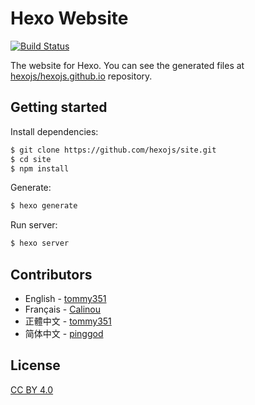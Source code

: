 # Hexo Website

[![Build Status](https://travis-ci.org/hexojs/site.svg?branch=master)](https://travis-ci.org/hexojs/site)

The website for Hexo. You can see the generated files at [hexojs/hexojs.github.io](https://github.com/hexojs/hexojs.github.io) repository.

## Getting started

Install dependencies:

``` bash
$ git clone https://github.com/hexojs/site.git
$ cd site
$ npm install
```

Generate:

``` bash
$ hexo generate
```

Run server:

``` bash
$ hexo server
```

## Contributors

- English - [tommy351]
- Français - [Calinou]
- 正體中文 - [tommy351]
- 简体中文 - [pinggod]

## License

[CC BY 4.0](http://creativecommons.org/licenses/by/4.0/)

[tommy351]: https://github.com/tommy351
[Calinou]: https://github.com/Calinou
[pinggod]: https://github.com/pinggod
